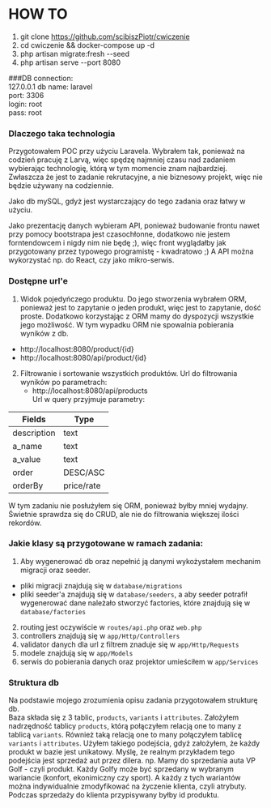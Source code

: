 # HOW TO

1. git clone https://github.com/scibiszPiotr/cwiczenie
2. cd cwiczenie && docker-compose up -d
3. php artisan migrate:fresh --seed
4. php artisan serve --port 8080

###DB connection: <br>
127.0.0.1
db name: laravel</br> 
port: 3306</br>
login: root</br>
pass: root</br>

### Dlaczego taka technologia
Przygotowałem POC przy użyciu Laravela. Wybrałem tak, ponieważ na codzień pracuję z Larvą, więc spędzę najmniej czasu nad zadaniem wybierając technologię, którą w tym momencie znam najbardziej. Zwłaszcza że jest to zadanie rekrutacyjne, a nie biznesowy projekt, więc nie będzie używany na codziennie. 

Jako db mySQL, gdyż jest wystarczający do tego zadania oraz łatwy w użyciu.

Jako prezentację danych wybieram API, ponieważ budowanie frontu nawet przy pomocy bootstrapa jest czasochłonne, dodatkowo nie jestem forntendowcem i nigdy nim nie będę ;), więc front wyglądałby jak przygotowany przez typowego programistę - kwadratowo ;)
A API można wykorzystać np. do React, czy jako mikro-serwis.

### Dostępne url'e
1. Widok pojedyńczego produktu.
   Do jego stworzenia wybrałem ORM, ponieważ jest to zapytanie o jeden produkt, więc jest to zapytanie, dość proste. Dodatkowo korzystając z ORM mamy do dyspozycji wszystkie jego możliwość. W tym wypadku ORM nie spowalnia pobierania wyników z db.
  - http://localhost:8080/product/{id}
  - http://localhost:8080/api/product/{id}

2. Filtrowanie i sortowanie wszystkich produktów.
Url do filtrowania wyników po parametrach:
   - http://localhost:8080/api/products <br>
Url w query przyjmuje parametry: <br>

Fields  | Type
------------- | -------------
description  | text
a_name  | text
a_value | text
order | DESC/ASC
orderBy | price/rate

W tym zadaniu nie posłużyłem się ORM, ponieważ byłby mniej wydajny. Świetnie sprawdza się do CRUD, ale nie do filtrowania większej ilości rekordów.

### Jakie klasy są przygotowane w ramach zadania:
 1.  Aby wygenerować db oraz nepełnić ją danymi wykożystałem mechanim migracji oraz seeder.
 - pliki migracji znajdują się w `database/migrations`
 - pliki seeder'a znajdują się w `database/seeders`, a aby seeder potrafił wygenerować dane należało stworzyć factories, które znajdują się w `database/factories`
 2. routing jest oczywiście w `routes/api.php` oraz `web.php`
 3. controllers znajdują się w `app/Http/Controllers`
 4. validator danych dla url z filtrem znaduje się w `app/Http/Requests`
 5. modele znajdują się w `app/Models`
 6. serwis do pobierania danych oraz projektor umieściłem w `app/Services`

### Struktura db
Na podstawie mojego zrozumienia opisu zadania przygotowałem strukturę db. <br>
Baza składa się z 3 tablic, `products`, `variants` i `attributes`.
Założyłem nadrzędność tablicy `products`, którą połączyłem relacją one to many z tablicą `variants`. Również taką relacją one to many połączyłem tablicę `variants` i `attributes`.
Użyłem takiego podejścia, gdyż założyłem, że każdy produkt w bazie jest unikatowy. Myślę, że realnym przykładem tego podejścia jest sprzedaż aut przez dilera. np.
Mamy do sprzedania auta VP Golf - czyli produkt. Każdy Golfy może być sprzedany w wybranym wariancie (konfort, ekonimiczny czy sport). A każdy z tych wariantów można indywidualnie zmodyfikować na życzenie klienta, czyli atrybuty.
Podczas sprzedaży do klienta przypisywany byłby id produktu. 
